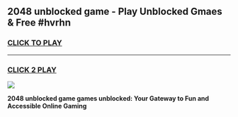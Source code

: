 
## 2048 unblocked game - Play Unblocked Gmaes & Free #hvrhn
<h3>
<a href="https://news.freeplayer.one?title=2048_unblocked_game&ref=24F">CLICK TO PLAY</a></h3>
<hr>

<h3>
<a href="https://news.freeplayer.one?title=2048_unblocked_game&ref=24F">CLICK 2 PLAY</a>
  
</h3>

<a href="https://news.freeplayer.one?title=2048_unblocked_game&ref=24F/"><img src="https://clearcache.store/games.png"></a>


**2048 unblocked game games unblocked: Your Gateway to Fun and Accessible Online Gaming**

